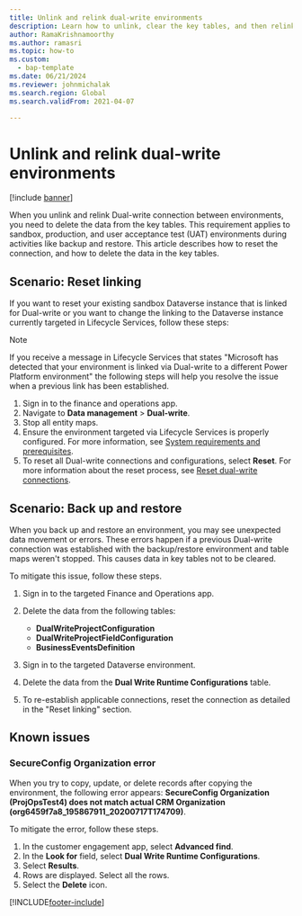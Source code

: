 ```yaml
---
title: Unlink and relink dual-write environments
description: Learn how to unlink, clear the key tables, and then relink dual-write environments, including various scenarios and known issues.
author: RamaKrishnamoorthy
ms.author: ramasri
ms.topic: how-to
ms.custom: 
  - bap-template
ms.date: 06/21/2024
ms.reviewer: johnmichalak
ms.search.region: Global
ms.search.validFrom: 2021-04-07

---
```


# Unlink and relink dual-write environments

[!include [banner](../../includes/banner.md)]

When you unlink and relink Dual-write connection between environments, you need to delete the data from the key tables. This requirement applies to sandbox, production, and user acceptance test (UAT) environments during activities like backup and restore. This article describes how to reset the connection, and how to delete the data in the key tables.

## Scenario: Reset linking

If you want to reset your existing sandbox Dataverse instance that is linked for Dual-write or you want to change the linking to the Dataverse instance currently targeted in Lifecycle Services, follow these steps:

> [!NOTE]
> If you receive a message in Lifecycle Services that states "Microsoft has detected that your environment is linked via Dual-write to a different Power Platform environment" the following steps will help you resolve the issue when a previous link has been established.

1. Sign in to the finance and operations app.
2. Navigate to **Data management** > **Dual-write**.
3. Stop all entity maps.
4. Ensure the environment targeted via Lifecycle Services is properly configured. For more information, see [System requirements and prerequisites](requirements-and-prerequisites.md).
5. To reset all Dual-write connections and configurations, select **Reset**. For more information about the reset process, see [Reset dual-write connections](reset.md).

## Scenario: Back up and restore

When you back up and restore an environment, you may see unexpected data movement or errors. These errors happen if a previous Dual-write connection was established with the backup/restore environment and table maps weren't stopped. This causes data in key tables not to be cleared. 

To mitigate this issue, follow these steps.

1. Sign in to the targeted Finance and Operations app.
2. Delete the data from the following tables:

    - **DualWriteProjectConfiguration**
    - **DualWriteProjectFieldConfiguration**
    - **BusinessEventsDefinition**

3. Sign in to the targeted Dataverse environment.
4. Delete the data from the **Dual Write Runtime Configurations** table.
5. To re-establish applicable connections, reset the connection as detailed in the "Reset linking" section.

## Known issues

### SecureConfig Organization error

When you try to copy, update, or delete records after copying the environment, the following error appears: **SecureConfig Organization (ProjOpsTest4) does not match actual CRM Organization (org6459f7a8_195867911_20200717T174709)**.

To mitigate the error, follow these steps.

1. In the customer engagement app, select **Advanced find**.
2. In the **Look for** field, select **Dual Write Runtime Configurations**.
3. Select **Results**.
4. Rows are displayed. Select all the rows.
5. Select the **Delete** icon.

[!INCLUDE[footer-include](../../../../includes/footer-banner.md)]
